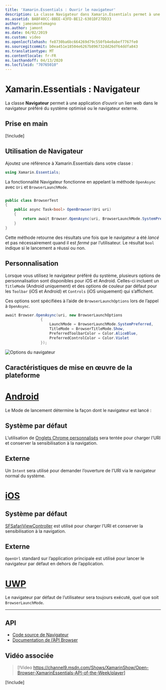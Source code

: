 ```yaml
---
title: 'Xamarin.Essentials : Ouvrir le navigateur'
description: La classe Navigateur dans Xamarin.Essentials permet à une application d’ouvrir un lien web dans le navigateur préféré du système optimisé ou le navigateur externe.
ms.assetid: BABF40CC-8BEE-43FD-BE12-6301DF27DD33
author: jamesmontemagno
ms.author: jamont
ms.date: 04/02/2019
ms.custom: video
ms.openlocfilehash: fe8730ba6bc664269d79c550fb4e0abef7767fe0
ms.sourcegitcommit: b0ea451e18504e6267b896732dd26df64ddfa843
ms.translationtype: MT
ms.contentlocale: fr-FR
ms.lasthandoff: 04/13/2020
ms.locfileid: "70765010"
---
```

# <a name="xamarinessentials-browser"></a>Xamarin.Essentials : Navigateur

La classe **Navigateur** permet à une application d’ouvrir un lien web dans le navigateur préféré du système optimisé ou le navigateur externe.

## <a name="get-started"></a>Prise en main

[!include[](~/essentials/includes/get-started.md)]

## <a name="using-browser"></a>Utilisation de Navigateur

Ajoutez une référence à Xamarin.Essentials dans votre classe :

```csharp
using Xamarin.Essentials;
```

La fonctionnalité Navigateur fonctionne en appelant la méthode `OpenAsync` avec `Uri` et `BrowserLaunchMode`.

```csharp

public class BrowserTest
{
    public async Task<bool> OpenBrowser(Uri uri)
    {
        return await Browser.OpenAsync(uri, BrowserLaunchMode.SystemPreferred);
    }
}
```

Cette méthode retourne des résultats une fois que le navigateur a été _lancé_ et pas nécessairement quand il est _fermé_ par l’utilisateur.  Le résultat `bool` indique si le lancement a réussi ou non.

## <a name="customization"></a>Personnalisation

Lorsque vous utilisez le navigateur préféré du système, plusieurs options de personnalisation sont disponibles pour iOS et Android. Celles-ci incluent un `TitleMode` (Android uniquement) et des options de couleur par défaut pour les `Toolbar` (iOS et Android) et `Controls` (iOS uniquement) qui s’affichent. 

Ces options sont spécifiées à l’aide de `BrowserLaunchOptions` lors de l’appel à `OpenAsync`.

```csharp
await Browser.OpenAsync(uri, new BrowserLaunchOptions
                {
                    LaunchMode = BrowserLaunchMode.SystemPreferred,
                    TitleMode = BrowserTitleMode.Show,
                    PreferredToolbarColor = Color.AliceBlue,
                    PreferredControlColor = Color.Violet
                });
```

![Options du navigateur](images/browser-options.png)

## <a name="platform-implementation-specifics"></a>Caractéristiques de mise en œuvre de la plateforme

# <a name="android"></a>[Android](#tab/android)

Le Mode de lancement détermine la façon dont le navigateur est lancé :

## <a name="system-preferred"></a>Système par défaut

L’utilisation de [Onglets Chrome personnalisés](https://developer.chrome.com/multidevice/android/customtabs) sera tentée pour charger l’URI et conserver la sensibilisation à la navigation.

## <a name="external"></a>Externe

Un `Intent` sera utilisé pour demander l’ouverture de l’URI via le navigateur normal du système.

# <a name="ios"></a>[iOS](#tab/ios)

## <a name="system-preferred"></a>Système par défaut

[SFSafariViewController](xref:SafariServices.SFSafariViewController) est utilisé pour charger l’URI et conserver la sensibilisation à la navigation.

## <a name="external"></a>Externe

`OpenUrl` standard sur l’application principale est utilisé pour lancer le navigateur par défaut en dehors de l’application.

# <a name="uwp"></a>[UWP](#tab/uwp)

Le navigateur par défaut de l’utilisateur sera toujours exécuté, quel que soit `BrowserLaunchMode`.

--------------

## <a name="api"></a>API

- [Code source de Navigateur](https://github.com/xamarin/Essentials/tree/master/Xamarin.Essentials/Browser)
- [Documentation de l’API Browser](xref:Xamarin.Essentials.Browser)

## <a name="related-video"></a>Vidéo associée

> [!Video https://channel9.msdn.com/Shows/XamarinShow/Open-Browser-XamarinEssentials-API-of-the-Week/player]

[!include[](~/essentials/includes/xamarin-show-essentials.md)]
